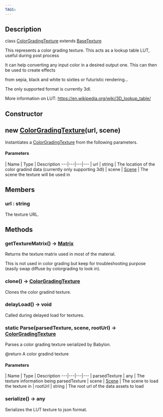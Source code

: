 ```yaml
---
TAGS:
---
```

## Description

class [ColorGradingTexture](/classes/2.4/ColorGradingTexture) extends [BaseTexture](/classes/2.4/BaseTexture)

This represents a color grading texture. This acts as a lookup table LUT, useful during post process

It can help converting any input color in a desired output one. This can then be used to create effects

from sepia, black and white to sixties or futuristic rendering...



The only supported format is currently 3dl.

More information on LUT: https://en.wikipedia.org/wiki/3D_lookup_table/

## Constructor

## new [ColorGradingTexture](/classes/2.4/ColorGradingTexture)(url, scene)

Instantiates a [ColorGradingTexture](/classes/2.4/ColorGradingTexture) from the following parameters.

#### Parameters
 | Name | Type | Description
---|---|---|---
 | url | string |  The location of the color gradind data (currently only supporting 3dl)
 | scene | [Scene](/classes/2.4/Scene) |  The scene the texture will be used in
## Members

### url : string

The texture URL.

## Methods

### getTextureMatrix() &rarr; [Matrix](/classes/2.4/Matrix)

Returns the texture matrix used in most of the material.

This is not used in color grading but keep for troubleshooting purpose (easily swap diffuse by colorgrading to look in).
### clone() &rarr; [ColorGradingTexture](/classes/2.4/ColorGradingTexture)

Clones the color gradind texture.
### delayLoad() &rarr; void

Called during delayed load for textures.
### static Parse(parsedTexture, scene, rootUrl) &rarr; [ColorGradingTexture](/classes/2.4/ColorGradingTexture)

Parses a color grading texture serialized by Babylon.

@return A color gradind texture

#### Parameters
 | Name | Type | Description
---|---|---|---
 | parsedTexture | any |  The texture information being parsedTexture
 | scene | [Scene](/classes/2.4/Scene) |  The scene to load the texture in
 | rootUrl | string |  The root url of the data assets to load
### serialize() &rarr; any

Serializes the LUT texture to json format.
